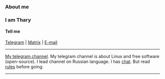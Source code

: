 ### About me
### I am Thary

#### Tell me
[Telegram](https://t.me/Thary_thary)
|
[Matrix](matrix.to/#/@thary:matrix.org)
|
[E-mail](mailto:thary@tuta.io)

---
[My telegram channel](https://t.me/tharyLinux). My telegram channel is about Linux and free software (open-source). I lead channel on Russian language.
I has [chat](https://t.me/TharyLinuxChat). But read [rules](https://t.me/tharyLinux/472) before going.

---
